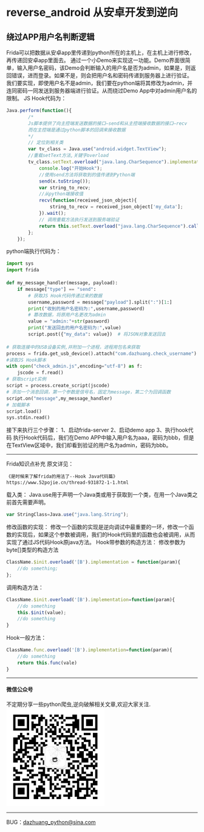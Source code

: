 # reverse_android 从安卓开发到逆向
## 绕过APP用户名判断逻辑

Frida可以把数据从安卓app里传递到python所在的主机上，在主机上进行修改，再传递回安卓app里面去。
通过一个小Demo来实现这一功能。Demo界面很简单，输入用户名密码，该Demo会判断输入的用户名是否为admin，如果是，则返回错误，进而登录。如果不是，则会把用户名和密码传递到服务器上进行验证。  
我们要实现，即使用户名不是admin，我们要在python端将其修改为admin，并连同密码一同发送到服务器端进行验证。从而绕过Demo App中对admin用户名的限制。
JS Hook代码为：
```javascript
Java.perform(function(){
        /*
        Js脚本提供了向主控端发送数据的接口—send和从主控端接收数据的接口—recv
        而在主控端是通过python脚本的回调来接收数据
        */
        // 定位到相关类
        var tv_class = Java.use("android.widget.TextView");
        //重载setText方法,关键字overload
        tv_class.setText.overload("java.lang.CharSequence").implementation = function(x){
            console.log("开始Hook");
            //使用send方法将获取到的值传递到Python端
            send(x.toString());
            var string_to_recv;
            //从python端接收值
            recv(function(received_json_object){
                string_to_recv = received_json_object['my_data'];
            }).wait();
            // 调用重载方法执行发送到服务端验证
            return this.setText.overload("java.lang.CharSequence").call(this,string_to_recv)
        };
    });
```
python端执行代码为：
```python
import sys
import frida

def my_message_handler(message, payload):
    if message["type"] == "send":
        # 获取JS Hook代码传递过来的数据
        username,password = message["payload"].split(":")[1:]
        print("收到的用户名密码为:",username,password)
        # 篡改数据，将原用户名更改为admin
        value = "admin:"+str(password)
        print("发送回去的用户名密码为:",value)
        script.post({"my_data": value})  # 将JSON对象发送回去

# 获取连接中的USB设备实例,并附加一个进程，进程用包名来获取
process = frida.get_usb_device().attach("com.dazhuang.check_username")
#读取JS Hook脚本
with open("check_admin.js",encoding="utf-8") as f:
    jscode = f.read()
# 获取script实例
script = process.create_script(jscode)
# 添加一个消息回调，第一个参数是信号名，固定为message，第二个为回调函数
script.on("message",my_message_handler)
# 加载脚本
script.load()
sys.stdin.read()
```
接下来执行三个步骤：
1、启动frida-server
2、启动demo app
3、执行hook代码
执行Hook代码后，我们在Demo APP中输入用户名为aaa，密码为bbb，但是在TextView区域中，我们却看到验证的用户名为admin，密码为bbb。
***
Frida知识点补充
原文详见：
```text
《是时候来了解frida的用法了--Hook Java代码篇》 https://www.52pojie.cn/thread-931872-1-1.html
```
载入类：
Java.use用于声明一个Java类或用于获取到一个类，在用一个Java类之前首先需要声明。
```javascript
var StringClass=Java.use("java.lang.String");
```
修改函数的实现：
修改一个函数的实现是逆向调试中最重要的一环，修改一个函数的实现后，如果这个参数被调用，我们的Hook代码里的函数也会被调用，从而实现了通过JS代码Hook原java方法。
Hook带参数的构造方法：
修改参数为byte[]类型的构造方法
```javascript
ClassName.$init.overload('[B').implementation = function(param){
    //do something;
};
```
调用构造方法：
```javascript
ClassName.$init.overload('[B').implementation=function(param){
    //do something
    this.$init(value);
    //do something
}
```
Hook一般方法：
```javascript
ClassName.func.overload('[B').implementation=function(param){
    //do something
    return this.func(vale)
}
```
***
#### 微信公众号
不定期分享一些python爬虫,逆向破解相关文章,欢迎大家关注.  
![微信公众号](gongzhonghao.jpg)
***
BUG：dazhuang_python@sina.com